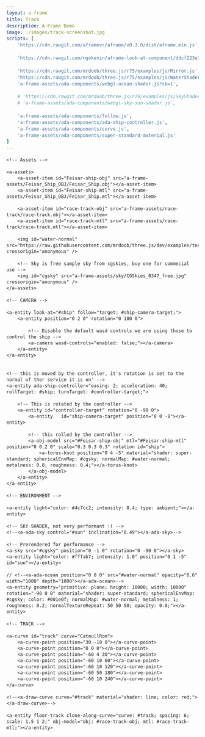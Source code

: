 ```yaml
---
layout: a-frame
title: Track
description: A-Frame Demo
image: ./images/track-screenshot.jpg
scripts: [
	'https://cdn.rawgit.com/aframevr/aframe/v0.3.0/dist/aframe.min.js', # A-Frame 0.3

	'https://cdn.rawgit.com/ngokevin/aframe-look-at-component/ddcf223e7fdeec3b536bbc43a233b994cd6d4653/dist/aframe-look-at-component.min.js', # look at component

	'https://cdn.rawgit.com/mrdoob/three.js/r75/examples/js/Mirror.js', # For a-ada-ocean
	'https://cdn.rawgit.com/mrdoob/three.js/r75/examples/js/WaterShader.js', # For a-ada-ocean
	'a-frame-assets/ada-components/webgl-ocean-shader.js?cb=1',

	# 'https://cdn.rawgit.com/mrdoob/three.js/r79/examples/js/SkyShader.js', # Shader For the sky/sun
	# 'a-frame-assets/ada-components/webgl-sky-sun-shader.js',

	'a-frame-assets/ada-components/follow.js',
	'a-frame-assets/ada-components/ada-ship-controller.js',
	'a-frame-assets/ada-components/curve.js',
	'a-frame-assets/ada-components/super-standard-material.js'
]
---
```



<a-scene inspector stats physics="debug: true">

	<!-- Assets -->

	<a-assets>
		<a-asset-item id="Feisar-ship-obj" src="a-frame-assets/Feisar_Ship_OBJ/Feisar_Ship.obj"></a-asset-item>
		<a-asset-item id="Feisar-ship-mtl" src="a-frame-assets/Feisar_Ship_OBJ/Feisar_Ship.mtl"></a-asset-item>

		<a-asset-item id="race-track-obj" src="a-frame-assets/race-track/race-track.obj"></a-asset-item>
		<a-asset-item id="race-track-mtl" src="a-frame-assets/race-track/race-track.mtl"></a-asset-item>

		<img id="water-normal" src="https://raw.githubusercontent.com/mrdoob/three.js/dev/examples/textures/waternormals.jpg" crossorigin="anonymous" />

		<!-- Sky is free sample sky from cgskies, buy one for commecial use -->
		<img id="cgsky" src="a-frame-assets/sky/CGSkies_0347_free.jpg" crossorigin="anonymous" />
	</a-assets>

	<!-- CAMERA -->

	<a-entity look-at="#ship" follow="target: #ship-camera-target;">
		<a-entity position="0 2 0" rotation="0 180 0">

			<!-- Disable the default wasd controls we are using those to control the ship -->
			<a-camera wasd-controls="enabled: false;"></a-camera>
		</a-entity>
	</a-entity>


	<!-- this is moved by the controller, it's rotation is set to the normal of ther service it is on' -->
	<a-entity ada-ship-controller="easing: 2; acceleration: 40; rollTarget: #ship; turnTarget: #controller-target;">

		<!-- This is rotated by the controller -->
		<a-entity id="controller-target" rotation="0 -90 0">
			<a-entity	id="ship-camera-target" position="0 0 -8"></a-entity>

			<!-- this rolled by the controller -->
			<a-obj-model src="#Feisar-ship-obj" mtl="#Feisar-ship-mtl" position="0 0.2 0" scale="0.3 0.3 0.3" rotation id="ship">
				<a-torus-knot position="0 4 -5" material="shader: super-standard; sphericalEnvMap: #cgsky; normalMap: #water-normal; metalness: 0.8; roughness: 0.4;"></a-torus-knot>
			</a-obj-model>
		</a-entity>
	</a-entity>

	<!-- ENVIRONMENT -->

	<a-entity light="color: #4c7cc2; intensity: 0.4; type: ambient;"></a-entity>

	<!-- SKY SHADER, not very performant :(	-->
	<!--<a-ada-sky control="#sun" inclination="0.49"></a-ada-sky>-->

	<!-- Prerendered for performance -->
	<a-sky src="#cgsky" position="0 -1 0" rotation="0 -90 0"></a-sky>
	<a-entity light="color: #fffab7; intensity: 1.0" position="0 1 -5" id="sun"></a-entity>

	// <!--<a-ada-ocean position="0 0 0" src="#water-normal" opacity="0.6" width="1000" depth="1000"></a-ada-ocean>-->
	<a-entity geometry="primitive: plane; height: 10000; width: 10000" rotation="-90 0 0" material="shader: super-standard; sphericalEnvMap: #cgsky; color: #001e0f; normalMap: #water-normal; metalness: 1; roughness: 0.2; normalTextureRepeat: 50 50 50; opacity: 0.8;"></a-entity>

	<!-- TRACK -->

	<a-curve id="track" curve="CatmullRom">
		<a-curve-point position="30 -10 0"></a-curve-point>
		<a-curve-point position="0 0 0"></a-curve-point>
		<a-curve-point position="-60 4 30"></a-curve-point>
		<a-curve-point position="-60 10 60"></a-curve-point>
		<a-curve-point position="-60 10 120"></a-curve-point>
		<a-curve-point position="-60 50 180"></a-curve-point>
		<a-curve-point position="-60 10 240"></a-curve-point>
	</a-curve>

	<!--<a-draw-curve curve="#track" material="shader: line; color: red;"></a-draw-curve>-->

	<a-entity floor-track clone-along-curve="curve: #track; spacing: 6; scale: 1.5 1 2;" obj-model="obj: #race-track-obj; mtl: #race-track-mtl;"></a-entity>

</a-scene>

<script>

	function getCurveFromTrack(a) { return a.components['clone-along-curve'].data.curve.components.curve; }

	var shipControllerEl = document.querySelector('[ada-ship-controller]');
	var curves = Array.from(document.querySelectorAll('[floor-track]'));
	var gravity = 20;
	var __tempVector1 = new THREE.Vector3();
	var __tempVector2 = new THREE.Vector3();
	var yAxis = new THREE.Vector3(0, 1, 0);
	var __tempQuaternion = new THREE.Quaternion();

	var currentFloor = {
		height: 0,
		normal: new THREE.Vector3()
	}

	function updateCurrentFloor(p) {
		currentFloor.height = 0;
		currentFloor.normal.copy(yAxis);
		for (var i in curves) {
			var d = getCurveFromTrack(curves[i]).closestPointInLocalSpace(p);
			if (d.distance < 10) {
				if (d.location.y > currentFloor.height) {
					currentFloor.height = d.location.y;
					currentFloor.normal.copy(d.normal);
				}
			}
		}
	}

	AFRAME.registerSystem('custom-fuzzy-physics', {
		init: function () {
			this.restoreNormalAmount = 0.01;
		},
		tick: function () {
			var output = output || document.querySelector('.rs-container *');
			var prevTime = this.prevTime = this.prevTime || Date.now();
			var time = window.performance.now();
			var delta = (time - prevTime) / 1000;
			this.prevTime = time;
			var shipController = shipControllerEl.components['ada-ship-controller'];
			var p = shipControllerEl.getComputedAttribute('position');
			updateCurrentFloor(p);

			if (p.y > currentFloor.height + 0.5) {
				shipController.velocity.y -= gravity * delta;
			}

			// Smoothly rotate the ship to the current floor normal
			__tempQuaternion.setFromUnitVectors(yAxis, currentFloor.normal);
			shipControllerEl.object3D.quaternion.slerp(__tempQuaternion, this.restoreNormalAmount);
			this.restoreNormalAmount *= 0.8;

			output.textContent = `${currentFloor.height}`;

			if (p.y < currentFloor.height) {

				p.y = currentFloor.height;
				shipControllerEl.setAttribute('position', p);

				this.restoreNormalAmount = 0.3;

				__tempVector1.copy(shipController.velocity);

				__tempVector1.y = 0;

				__tempVector1.add(currentFloor.normal.multiplyScalar(0.1));

				shipController.velocity.copy(__tempVector1);
			}
		}
	});
</script>